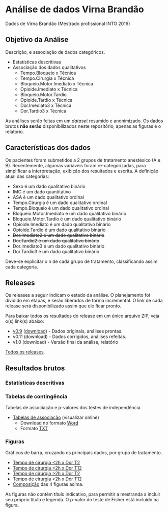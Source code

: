 # Análise de dados Virna Brandão

Dados de Virna Brandão (Mestrado profissional INTO 2016)

## Objetivo da Análise

Descrição, e associação de dados categóricos.

- Estatísticas descritivas
- Associação dos dados qualitativos
  - Tempo.Bloqueio x Técnica
  - Tempo.Cirurgia x Técnica
  - Bloqueio.Motor.Imediato x Técnica
  - Opioide.Imediato x Técnica
  - Bloqueio.Motor.Tardio
  - Opioide.Tardio x Técnica
  - Dor.Imediato3 x Técnica
  - Dor.Tardio3 x Técnica

As análises serão feitas em um *dataset* resumido e anonimizado.
Os dados brutos **não serão** disponibilizados neste repositório, apenas as figuras e o relatório.

## Características dos dados

Os pacientes foram submetidos a 2 grupos de tratamento anestésico (A e B).
Recentemente, algumas variáveis foram re-categorizadas, para simplificar a interpretação, exibição dos resultados e escrita.
A definição atual das categorias:

- Sexo é um dado qualitativo binário
- IMC é um dado quantitativo
- ASA é um dado qualitativo ordinal
- Tempo.Cirurgia é um dado qualitativo ordinal
- Tempo.Bloqueio é um dado qualitativo ordinal
- Bloqueio.Motor.Imediato é um dado qualitativo binário
- Bloqueio.Motor.Tardio é um dado qualitativo binário
- Opioide.Imediato é um dado qualitativo binário
- Opioide.Tardio é um dado qualitativo binário
- ~~Dor.Imediato2 é um dado qualitativo binário~~
- ~~Dor.Tardio2 é um dado qualitativo binário~~
- Dor.Imediato3 é um dado qualitativo binário
- Dor.Tardio3 é um dado qualitativo binário

Deve-se explicitar o n de cada grupo de tratamento, classificando assim cada categoria.

## Releases

Os releases a seguir indicam o estado da análise.
O planejamento foi dividido em etapas, e serão liberados de forma incremental.
O link de cada release será disponibilizado assim que ele ficar pronto.

Para baixar todos os resultados do release em um único arquivo ZIP, veja o(s) link(s) abaixo:

- [v0.9][] ([download][download-v0.9]) - Dados originais, análises prontas.
- v0.11 (download) - Dados corrigidos, análises refeitas.
- v1.0 (download) - Versão final da análise, relatório

[Todos os releases][].

[v0.9]: https://github.com/philsf-biostat/analise_dados_VB_2016/releases/tag/v0.9
[download-v0.9]: https://github.com/philsf-biostat/analise_dados_VB_2016/archive/v0.9.zip
[Todos os releases]: https://github.com/philsf-biostat/analise_dados_VB_2016/releases

## Resultados brutos

### Estatísticas descritivas

### Tabelas de contingência

Tabelas de associação e p-valores dos testes de independência.

- [Tabelas de associação][] (visualizar online)
  - Download no formato [Word][Tabelas Word]
  - Formato [TXT][Tabelas TXT]

[Tabelas de associação]: resultados/tc.md
[Tabelas TXT]: resultados/tc.txt?raw=true
[Tabelas Word]: resultados/tc.docx?raw=true

### Figuras

Gráficos de barra, cruzando os principais dados, por grupo de tratamento.

- [Tempo de cirurgia <2h x Dor T2][]
- [Tempo de cirurgia <2h x Dor T12][]
- [Tempo de cirurgia >2h x Dor T2][]
- [Tempo de cirurgia >2h x Dor T12][]
- [Composição][] das 4 figuras acima.

As figuras não contém título indicativo, para permitir a mestranda a incluir seu próprio título e legenda.
O p-valor do teste de Fisher está incluído na figura.

[Tempo de cirurgia <2h x Dor T2]: figuras/tempo-curto-dor-imediato.png?raw=true
[Tempo de cirurgia <2h x Dor T12]: figuras/tempo-curto-dor-tardio.png?raw=true
[Tempo de cirurgia >2h x Dor T2]: figuras/tempo-longo-dor-imediato.png?raw=true
[Tempo de cirurgia >2h x Dor T12]: figuras/tempo-longo-dor-tardio.png?raw=true
[Composição]: figuras/tempo-dor-2x2.png?raw=true
